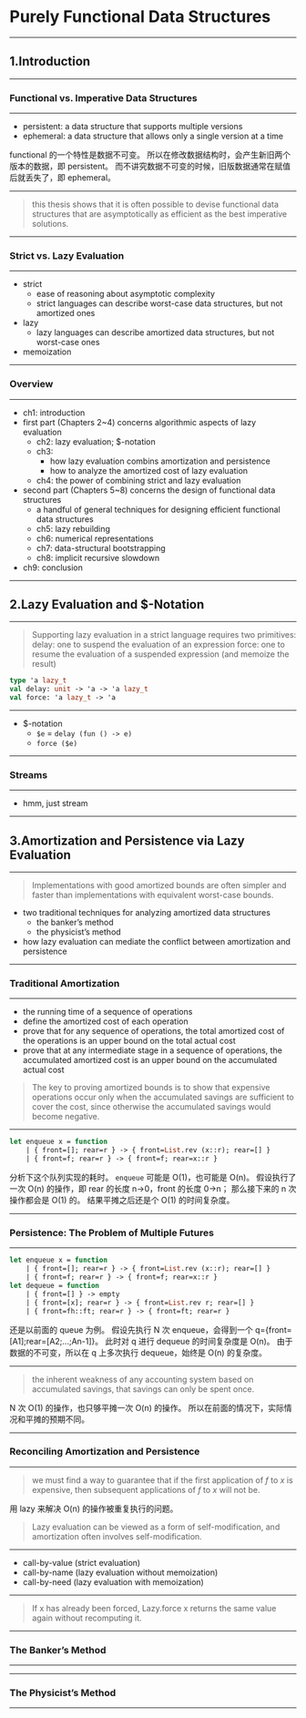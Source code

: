 # Purely Functional Data Structures

---

## 1.Introduction

---

### Functional vs. Imperative Data Structures

---

- persistent: a data structure that supports multiple versions
- ephemeral: a data structure that allows only a single version at a time

functional 的一个特性是数据不可变。
所以在修改数据结构时，会产生新旧两个版本的数据，即 persistent。
而不讲究数据不可变的时候，旧版数据通常在赋值后就丢失了，即 ephemeral。

---

> this thesis shows that it is often possible to devise functional data
> structures that are asymptotically as efficient as the best imperative
> solutions.

---

### Strict vs. Lazy Evaluation

---

- strict
    - ease of reasoning about asymptotic complexity
    - strict languages can describe worst-case data structures, but not amortized ones
- lazy
    - lazy languages can describe amortized data structures, but not worst-case ones
- memoization

---

### Overview

---

- ch1: introduction
- first part (Chapters 2~4) concerns algorithmic aspects of lazy evaluation
    - ch2: lazy evaluation; $-notation
    - ch3:
        - how lazy evaluation combins amortization and persistence
        - how to analyze the amortized cost of lazy evaluation
    - ch4: the power of combining strict and lazy evaluation
- second part (Chapters 5~8) concerns the design of functional data structures
    - a handful of general techniques for designing efficient functional data structures
    - ch5: lazy rebuilding
    - ch6: numerical representations
    - ch7: data-structural bootstrapping
    - ch8: implicit recursive slowdown
- ch9: conclusion

---

## 2.Lazy Evaluation and $-Notation

---

> Supporting lazy evaluation in a strict language requires two primitives:
> delay: one to suspend the evaluation of an expression
> force: one to resume the evaluation of a suspended expression (and memoize the result)

```ocaml
type 'a lazy_t
val delay: unit -> 'a -> 'a lazy_t
val force: 'a lazy_t -> 'a
```

---

- $-notation
    - `$e` = `delay (fun () -> e)`
    - `force ($e)`

---

### Streams

---

- hmm, just stream

---

## 3.Amortization and Persistence via Lazy Evaluation

---

> Implementations with good amortized bounds are often simpler and faster than
> implementations with equivalent worst-case bounds.

- two traditional techniques for analyzing amortized data structures
    - the banker’s method
    - the physicist’s method
- how lazy evaluation can mediate the conflict between amortization and persistence

---

### Traditional Amortization

---

- the running time of a sequence of operations
- define the amortized cost of each operation
- prove that for any sequence of operations, the total amortized cost of the operations is an upper bound on the total actual cost
- prove that at any intermediate stage in a sequence of operations, the accumulated amortized cost is an upper bound on the accumulated actual cost

> The key to proving amortized bounds is to show that expensive operations occur
> only when the accumulated savings are sufficient to cover the cost, since
> otherwise the accumulated savings would become negative.

---

```ocaml
let enqueue x = function
    | { front=[]; rear=r } -> { front=List.rev (x::r); rear=[] }
    | { front=f; rear=r } -> { front=f; rear=x::r }
```

分析下这个队列实现的耗时。
`enqueue` 可能是 O(1)，也可能是 O(n)。
假设执行了一次 O(n) 的操作，即 rear 的长度 n->0，front 的长度 0->n；
那么接下来的 n 次操作都会是 O(1) 的。
结果平摊之后还是个 O(1) 的时间复杂度。

---

### Persistence: The Problem of Multiple Futures

---

```ocaml
let enqueue x = function
    | { front=[]; rear=r } -> { front=List.rev (x::r); rear=[] }
    | { front=f; rear=r } -> { front=f; rear=x::r }
let dequeue = function
    | { front=[] } -> empty
    | { front=[x]; rear=r } -> { front=List.rev r; rear=[] }
    | { front=fh::ft; rear=r } -> { front=ft; rear=r }
```

还是以前面的 queue 为例。
假设先执行 N 次 enqueue，会得到一个 q={front=[A1];rear=[A2;...;An-1]}。
此时对 q 进行 dequeue 的时间复杂度是 O(n)。
由于数据的不可变，所以在 q 上多次执行 dequeue，始终是 O(n) 的复杂度。

---

> the inherent weakness of any accounting system based on accumulated savings,
> that savings can only be spent once.

N 次 O(1) 的操作，也只够平摊一次 O(n) 的操作。
所以在前面的情况下，实际情况和平摊的预期不同。

---

### Reconciling Amortization and Persistence

---

> we must find a way to guarantee that if the first application of _f_ to _x_ is
> expensive, then subsequent applications of _f_ to _x_ will not be.

用 lazy 来解决 O(n) 的操作被重复执行的问题。

> Lazy evaluation can be viewed as a form of self-modification,
> and amortization often involves self-modification.

---

- call-by-value (strict evaluation)
- call-by-name  (lazy evaluation without memoization)
- call-by-need  (lazy evaluation with memoization)

---

> If x has already been forced,
> Lazy.force x returns the same value again without recomputing it.

---

### The Banker’s Method

---





---

### The Physicist’s Method

---


